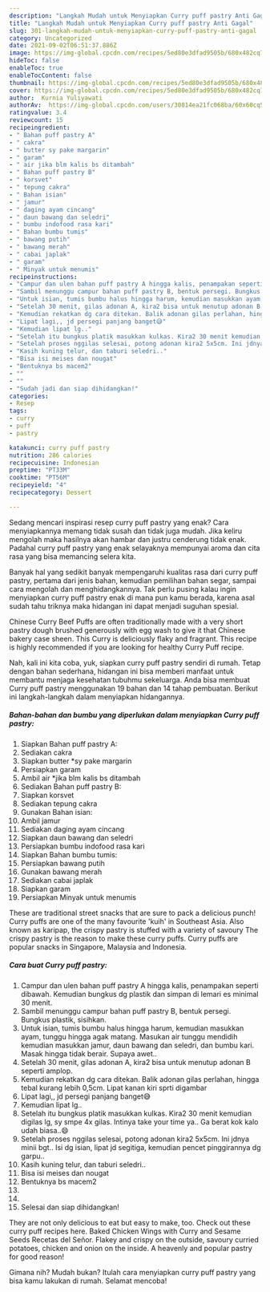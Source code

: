 ```yaml
---
description: "Langkah Mudah untuk Menyiapkan Curry puff pastry Anti Gagal"
title: "Langkah Mudah untuk Menyiapkan Curry puff pastry Anti Gagal"
slug: 301-langkah-mudah-untuk-menyiapkan-curry-puff-pastry-anti-gagal
category: Uncategorized
date: 2021-09-02T06:51:37.886Z
image: https://img-global.cpcdn.com/recipes/5ed80e3dfad9505b/680x482cq70/curry-puff-pastry-foto-resep-utama.jpg
hideToc: false
enableToc: true
enableTocContent: false
thumbnail: https://img-global.cpcdn.com/recipes/5ed80e3dfad9505b/680x482cq70/curry-puff-pastry-foto-resep-utama.jpg
cover: https://img-global.cpcdn.com/recipes/5ed80e3dfad9505b/680x482cq70/curry-puff-pastry-foto-resep-utama.jpg
author:  Kurnia Yuliyawati
authorAv:  https://img-global.cpcdn.com/users/30814ea21fc068ba/60x60cq50/avatar.jpg
ratingvalue: 3.4
reviewcount: 15
recipeingredient:
- " Bahan puff pastry A"
- " cakra"
- " butter sy pake margarin"
- " garam"
- " air jika blm kalis bs ditambah"
- " Bahan puff pastry B"
- " korsvet"
- " tepung cakra"
- " Bahan isian"
- " jamur"
- " daging ayam cincang"
- " daun bawang dan seledri"
- " bumbu indofood rasa kari"
- " Bahan bumbu tumis"
- " bawang putih"
- " bawang merah"
- " cabai japlak"
- " garam"
- " Minyak untuk menumis"
recipeinstructions:
- "Campur dan ulen bahan puff pastry A hingga kalis, penampakan seperti dibawah. Kemudian bungkus dg plastik dan simpan di lemari es minimal 30 menit."
- "Sambil menunggu campur bahan puff pastry B, bentuk persegi. Bungkus plastik, sisihkan."
- "Untuk isian, tumis bumbu halus hingga harum, kemudian masukkan ayam, tunggu hingga agak matang. Masukan air tunggu mendidih kemudian masukkan jamur, daun bawang dan seledri, dan bumbu kari. Masak hingga tidak berair. Supaya awet.."
- "Setelah 30 menit, gilas adonan A, kira2 bisa untuk menutup adonan B seperti amplop."
- "Kemudian rekatkan dg cara ditekan. Balik adonan gilas perlahan, hingga tebal kurang lebih 0,5cm. Lipat kanan kiri sprti digambar"
- "Lipat lagi,, jd persegi panjang banget😅"
- "Kemudian lipat lg.."
- "Setelah itu bungkus platik masukkan kulkas. Kira2 30 menit kemudian digilas lg, sy smpe 4x gilas. Intinya take your time ya.. Ga berat kok kalo udah biasa..😄"
- "Setelah proses nggilas selesai, potong adonan kira2 5x5cm. Ini jdnya minii bgt.. Isi dg isian, lipat jd segitiga, kemudian pencet pinggirannya dg garpu.."
- "Kasih kuning telur, dan taburi seledri.."
- "Bisa isi meises dan nougat"
- "Bentuknya bs macem2"
- ""
- ""
- "Sudah jadi dan siap dihidangkan!"
categories:
- Resep
tags:
- curry
- puff
- pastry

katakunci: curry puff pastry 
nutrition: 286 calories
recipecuisine: Indonesian
preptime: "PT33M"
cooktime: "PT56M"
recipeyield: "4"
recipecategory: Dessert

---
```



Sedang mencari inspirasi resep curry puff pastry yang enak? Cara menyiapkannya memang tidak susah dan tidak juga mudah. Jika keliru mengolah maka hasilnya akan hambar dan justru cenderung tidak enak. Padahal curry puff pastry yang enak selayaknya mempunyai aroma dan cita rasa yang bisa memancing selera kita.


Banyak hal yang sedikit banyak mempengaruhi kualitas rasa dari curry puff pastry, pertama dari jenis bahan, kemudian pemilihan bahan segar, sampai cara mengolah dan menghidangkannya. Tak perlu pusing kalau ingin menyiapkan curry puff pastry enak di mana pun kamu berada, karena asal sudah tahu triknya maka hidangan ini dapat menjadi suguhan spesial.

Chinese Curry Beef Puffs are often traditionally made with a very short pastry dough brushed generously with egg wash to give it that Chinese bakery case sheen. This Curry is deliciously flaky and fragrant. This recipe is highly recommended if you are looking for healthy Curry Puff recipe.


Nah, kali ini kita coba, yuk, siapkan curry puff pastry sendiri di rumah. Tetap dengan bahan sederhana, hidangan ini bisa memberi manfaat untuk membantu menjaga kesehatan tubuhmu sekeluarga. Anda bisa membuat Curry puff pastry menggunakan 19 bahan dan 14 tahap pembuatan. Berikut ini langkah-langkah dalam menyiapkan hidangannya.

<!--inarticleads1-->

##### Bahan-bahan dan bumbu yang diperlukan dalam menyiapkan Curry puff pastry:

1. Siapkan  Bahan puff pastry A:
1. Sediakan  cakra
1. Siapkan  butter *sy pake margarin
1. Persiapkan  garam
1. Ambil  air *jika blm kalis bs ditambah
1. Sediakan  Bahan puff pastry B:
1. Siapkan  korsvet
1. Sediakan  tepung cakra
1. Gunakan  Bahan isian:
1. Ambil  jamur
1. Sediakan  daging ayam cincang
1. Siapkan  daun bawang dan seledri
1. Persiapkan  bumbu indofood rasa kari
1. Siapkan  Bahan bumbu tumis:
1. Persiapkan  bawang putih
1. Gunakan  bawang merah
1. Sediakan  cabai japlak
1. Siapkan  garam
1. Persiapkan  Minyak untuk menumis


These are traditional street snacks that are sure to pack a delicious punch! Curry puffs are one of the many favourite &#39;kuih&#39; in Southeast Asia. Also known as karipap, the crispy pastry is stuffed with a variety of savoury The crispy pastry is the reason to make these curry puffs. Curry puffs are popular snacks in Singapore, Malaysia and Indonesia. 

<!--inarticleads2-->

##### Cara buat Curry puff pastry:

1. Campur dan ulen bahan puff pastry A hingga kalis, penampakan seperti dibawah. Kemudian bungkus dg plastik dan simpan di lemari es minimal 30 menit.
1. Sambil menunggu campur bahan puff pastry B, bentuk persegi. Bungkus plastik, sisihkan.
1. Untuk isian, tumis bumbu halus hingga harum, kemudian masukkan ayam, tunggu hingga agak matang. Masukan air tunggu mendidih kemudian masukkan jamur, daun bawang dan seledri, dan bumbu kari. Masak hingga tidak berair. Supaya awet..
1. Setelah 30 menit, gilas adonan A, kira2 bisa untuk menutup adonan B seperti amplop.
1. Kemudian rekatkan dg cara ditekan. Balik adonan gilas perlahan, hingga tebal kurang lebih 0,5cm. Lipat kanan kiri sprti digambar
1. Lipat lagi,, jd persegi panjang banget😅
1. Kemudian lipat lg..
1. Setelah itu bungkus platik masukkan kulkas. Kira2 30 menit kemudian digilas lg, sy smpe 4x gilas. Intinya take your time ya.. Ga berat kok kalo udah biasa..😄
1. Setelah proses nggilas selesai, potong adonan kira2 5x5cm. Ini jdnya minii bgt.. Isi dg isian, lipat jd segitiga, kemudian pencet pinggirannya dg garpu..
1. Kasih kuning telur, dan taburi seledri..
1. Bisa isi meises dan nougat
1. Bentuknya bs macem2
1. 
1. 
1. Selesai dan siap dihidangkan!

They are not only delicious to eat but easy to make, too. Check out these curry puff recipes here. Baked Chicken Wings with Curry and Sesame Seeds Recetas del Señor. Flakey and crispy on the outside, savoury curried potatoes, chicken and onion on the inside. A heavenly and popular pastry for good reason! 

Gimana nih? Mudah bukan? Itulah cara menyiapkan curry puff pastry yang bisa kamu lakukan di rumah. Selamat mencoba!
